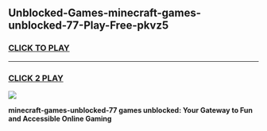 
## Unblocked-Games-minecraft-games-unblocked-77-Play-Free-pkvz5
<h3>
<a href="https://premium76.site?title=minecraft-games-unblocked-77&ref=21A">CLICK TO PLAY</a></h3>
<hr>

<h3>
<a href="https://premium76.site?title=minecraft-games-unblocked-77&ref=21A">CLICK 2 PLAY</a>
  
</h3>

<a href="https://premium76.site?title=minecraft-games-unblocked-77&ref=21A"><img src="https://clearcache.store/games.png"></a>


**minecraft-games-unblocked-77 games unblocked: Your Gateway to Fun and Accessible Online Gaming**
